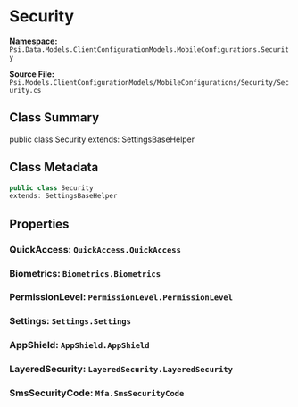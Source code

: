 # Security

**Namespace:** `Psi.Data.Models.ClientConfigurationModels.MobileConfigurations.Security`

**Source File:** `Psi.Models.ClientConfigurationModels/MobileConfigurations/Security/Security.cs`

## Class Summary

public class Security
extends: SettingsBaseHelper

## Class Metadata

```typescript
public class Security
extends: SettingsBaseHelper
```

## Properties

### QuickAccess: `QuickAccess.QuickAccess`

### Biometrics: `Biometrics.Biometrics`

### PermissionLevel: `PermissionLevel.PermissionLevel`

### Settings: `Settings.Settings`

### AppShield: `AppShield.AppShield`

### LayeredSecurity: `LayeredSecurity.LayeredSecurity`

### SmsSecurityCode: `Mfa.SmsSecurityCode`

